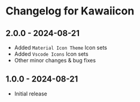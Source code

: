 # Changelog for Kawaiicon

## 2.0.0 - 2024-08-21

- Added `Material Icon Theme` Icon sets
- Added `Vscode Icons` Icon sets
- Other minor changes & bug fixes

## 1.0.0 - 2024-08-21

- Initial release
